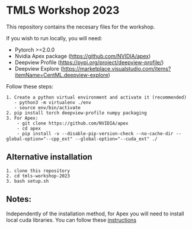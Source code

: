 # TMLS Workshop 2023

This repository contains the necesary files for the workshop.

If you wish to run locally, you will need:

- Pytorch >=2.0.0
- Nvidia Apex package (https://github.com/NVIDIA/apex)
- Deepview Profile (https://pypi.org/project/deepview-profile/)
- Deepview Explore (https://marketplace.visualstudio.com/items?itemName=CentML.deepview-explore)

Follow these steps: <br>

```
1. Create a python virtual environment and activate it (recommended)
   - python3 -m virtualenv ./env
   - source env/bin/activate
2. pip install torch deepview-profile numpy packaging
3. For Apex:
    - git clone https://github.com/NVIDIA/apex
    - cd apex
    - pip install -v --disable-pip-version-check --no-cache-dir --global-option="--cpp_ext" --global-option="--cuda_ext" ./
```

## Alternative installation

```
1. clone this repository
2. cd tmls-workshop-2023
3. bash setup.sh
```

## Notes:

Independently of the installation method, for Apex you will need to install local cuda libraries. You can follow these [instructions](https://towardsdatascience.com/installing-multiple-cuda-cudnn-versions-in-ubuntu-fcb6aa5194e2)
